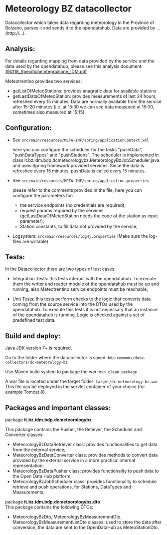 Meteorology BZ datacollector
=========================

Datacollector which takes data regarding meteorology in the Province of Bolzano, parses it and sends it to the opendatahub.
Data are provided by ... (http://...).


## Analysis:

For details regarding mapping from data provided by the service and the data used by the opendatahub, please see this analysis document:
[190118_SpecificheIntegrazione_IDM.pdf](documentation/190118_SpecificheIntegrazione_IDM.pdf)

Meteotrentino provides two services:
  - getListOfMeteoStations: provides anagrafic data for available stations
  - getLastDataOfMeteoStation: provides measurements of last 24 hours, refreshed every 15 minutes. Data are normally available from the service after 15-20 minutes (i.e. at 15:30 we can see data measured at 15:00, sometimes also measured at 15:15).

## Configuration:
  - See `src/main/resources/META-INF/spring/applicationContext.xml`

    here you can configure the scheduler for the tasks "pushData", "pushDataTypes" and "pushStations". The scheduler is implemented in class it.bz.idm.bdp.dcmeteorologybz.MeteorologyBzJobScheduler.java and uses Spring framework provided services. Since the data is refreshed every 15 minutes, pushData is called every 15 minutes. 

  - See `src/main/resources/META-INF/spring/application.properties`

    please refer to the comments provided in the file, here you can configure the parameters for:
    - the service endpoints (no credentials are required);
    - request params required by the services (getLastDataOfMeteoStation needs the code of the station as input parameter);
    - Station constants, to fill data not provided by the service;


  - Logsystem: `src/main/resources/log4j.properties` (Make sure the log-files are writable)


## Tests:

In the Datacollector there are two types of test cases:

 - Integration Tests: this tests interact with the opendatahub. To execute them the writer and reader module of the opendatahub must be up and running, also Meteotrentino service endpoints must be reachable;


 - Unit Tests: this tests perform checks to the logic that converts data coming from the source service into the DTOs used by the opendatahub. To execute this tests it is not necessary that an instance of the opendatahub is running. Logic is checked against a set of predefined test data.


## Build and deploy:

Java JDK version 7+ is required.

Go to the folder where the datacollector is saved: `bdp-commons/data-collectors/dc-meteorology-bz`

Use Maven build system to package the war: `mvn clean package`

A war file is located under the target folder: `target/dc-meteorology-bz.war`
This file can be deployed in the servlet container of your choice (for example Tomcat 8).



## Packages and important classes:

package **it.bz.idm.bdp.dcmeteorologybz**

This package contains the Pusher, the Retiever, the Scheduler and Converter classes:
 - MeteorologyBzDataRetriever class: provides functionalities to get data from the external service;
 - MeteorologyBzDataConverter class: provides methods to convert data provided by the external service in a more practical internal representation;
 - MeteorologyBzDataPusher class: provides functionality to push data to the Open Data Hub platform;
 - MeteorologyBzJobScheduler class: provides functionality to schedule retrieve and push operations, for Stations, DataTypes and Measurements.

package **it.bz.idm.bdp.dcmeteorologybz.dto**  
This package contains the following DTOs:
 - MeteorologyBzDto, MeteorologyBzMeasurementDto, MeteorologyBzMeasurementListDto classes: used to store the data after conversion, the data are sent to the OpenDataHub as MeteoStationDto.

